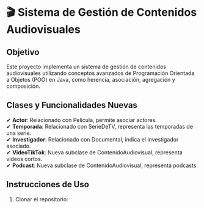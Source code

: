 # 🎬 Sistema de Gestión de Contenidos Audiovisuales

## Objetivo
Este proyecto implementa un sistema de gestión de contenidos audiovisuales utilizando conceptos avanzados de Programación Orientada a Objetos (POO) en Java, como herencia, asociación, agregación y composición.

## Clases y Funcionalidades Nuevas

✔ **Actor**: Relacionado con Película, permite asociar actores.  
✔ **Temporada**: Relacionado con SerieDeTV, representa las temporadas de una serie.  
✔ **Investigador**: Relacionado con Documental, indica el investigador asociado.  
✔ **VideoTikTok**: Nueva subclase de ContenidoAudiovisual, representa videos cortos.  
✔ **Podcast**: Nueva subclase de ContenidoAudiovisual, representa podcasts.  

## Instrucciones de Uso

1. Clonar el repositorio:

```https://github.com/ney-21/TareaPOO_Unidad2_VillamarSneider.git
